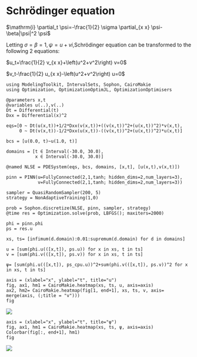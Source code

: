 # Schrödinger equation

$\mathrm{i} \partial_t \psi=-\frac{1}{2} \sigma \partial_{x x} \psi-\beta|\psi|^2 \psi$

Letting $\sigma=\beta=1, \psi=u+v i$,Schrödinger equation can be transformed to the following 2 equations:

$u_t+\frac{1}{2} v_{x x}+\left(u^2+v^2\right) v=0$

$v_t-\frac{1}{2} u_{x x}-\left(u^2+v^2\right) u=0$



```@example Schrödinger
using ModelingToolkit, IntervalSets, Sophon, CairoMakie
using Optimization, OptimizationOptimJL, OptimizationOptimisers

@parameters x,t
@variables u(..),v(..)
Dt = Differential(t)
Dxx = Differential(x)^2

eqs=[0 ~ Dt(u(x,t))+1/2*Dxx(v(x,t))+((v(x,t))^2+(u(x,t))^2)*v(x,t),
     0 ~ Dt(v(x,t))-1/2*Dxx(u(x,t))-((v(x,t))^2+(u(x,t))^2)*u(x,t)]

bcs = [u(0.0, t)~u(1.0, t)]

domains = [t ∈ Interval(-30.0, 30.0),
           x ∈ Interval(-30.0, 30.0)]

@named NLSE = PDESystem(eqs, bcs, domains, [x,t], [u(x,t),v(x,t)])
```

```@example Schrödinger
pinn = PINN(u=FullyConnected(2,1,tanh; hidden_dims=2,num_layers=3),
            v=FullyConnected(2,1,tanh; hidden_dims=2,num_layers=3))
            
sampler = QuasiRandomSampler(200, 5)
strategy = NonAdaptiveTraining(1,0)

prob = Sophon.discretize(NLSE, pinn, sampler, strategy)
@time res = Optimization.solve(prob, LBFGS(); maxiters=2000)
```

```@example Schrödinger
phi = pinn.phi
ps = res.u

xs, ts= [infimum(d.domain):0.01:supremum(d.domain) for d in domains]

u = [sum(phi.u(([x,t]), ps.u)) for x in xs, t in ts]
v = [sum(phi.v(([x,t]), ps.v)) for x in xs, t in ts]

ψ= [sum(phi.u(([x,t]), ps_cpu.u))^2+sum(phi.v(([x,t]), ps.v))^2 for x in xs, t in ts]

axis = (xlabel="x", ylabel="t", title="u")
fig, ax1, hm1 = CairoMakie.heatmap(xs, ts, u, axis=axis)
ax2, hm2= CairoMakie.heatmap(fig[1, end+1], xs, ts, v, axis= merge(axis, (;title = "v")))
fig
```
![](https://upload-images.jianshu.io/upload_images/17163699-8f3dd890bf850a8e.png?imageMogr2/auto-orient/strip%7CimageView2/2/w/1240)

```@example Schrödinger
axis = (xlabel="x", ylabel="t", title="ψ")
fig, ax1, hm1 = CairoMakie.heatmap(xs, ts, ψ, axis=axis)
Colorbar(fig[:, end+1], hm1)
fig
```
![](https://upload-images.jianshu.io/upload_images/17163699-f3b6c02988a6abd0.png?imageMogr2/auto-orient/strip%7CimageView2/2/w/1240)
